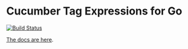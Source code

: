 # Cucumber Tag Expressions for Go

[![Build Status](https://travis-ci.org/cucumber/tag-expressions-go.svg?branch=master)](https://travis-ci.org/cucumber/tag-expressions-go)

[The docs are here](https://docs.cucumber.io/cucumber/api/#tag-expressions).

